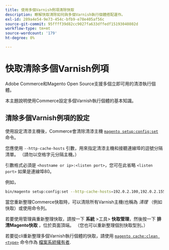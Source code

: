 ```yaml
---
title: 使用多個Varnish例項清除快取
description: 瞭解快取清除如何與多個Varnish執行個體搭配運作。
exl-id: 289a4e54-9e73-454c-bfb9-e78e405af56c
source-git-commit: 95ffff39d82cc9027fa633dffedf15193040802d
workflow-type: tm+mt
source-wordcount: '179'
ht-degree: 0%

---
```


# 快取清除多個Varnish例項

Adobe Commerce和Magento Open Source支援多個立即可用的清漆執行個體。

本主題說明使用Commerce設定多個Varnish執行個體的基本知識。

## 清除多個Varnish例項的設定

使用設定清漆主機後，Commerce會清除清漆主機 [`magento setup:config:set`](../../installation/tutorials/deployment.md) 命令。

您應使用 `--http-cache-hosts` 引數，用來指定清漆主機和接聽連線埠的逗號分隔清單。 （請勿以空格字元分隔主機。）

引數格式必須是 `<hostname or ip>:<listen port>`，您可在此省略 `<listen port>` 如果是連線埠80。

例如，

```bash
bin/magento setup:config:set --http-cache-hosts=192.0.2.100,192.0.2.155:8080
```

當您重新整理Commerce快取時，可以清除所有Varnish主機(也稱為 _清理_ （例如快取）或使用命令列。

若要使用管理員重新整理快取，請按一下 **系統** >工具> **快取管理**，然後按一下 **排清Magento快取** ，位於頁面頂端。 （您也可以重新整理個別快取型別。）

若要從cli重新整理多個Varnish執行個體的快取，請使用 [`magento cache:clean <type>`](../cli/manage-cache.md#clean-and-flush-cache-types) 命令作為 [檔案系統擁有者](../../installation/prerequisites/file-system/overview.md).

